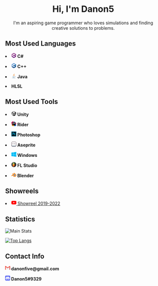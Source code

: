 <h1 align="center">Hi, I'm Danon5</h1>
<p align="center">I'm an aspiring game programmer who loves simulations and finding creative solutions to problems.</p>

<h2 align="left">Most Used Languages</h2>
<lo>
  <p><li><img src="Images/csharp.png" width="16" height="16"><b> C#</b></li></p>
  <p><li><img src="Images/cplusplus.png" width="16" height="16"><b> C++</b></li></p>
  <p><li><img src="Images/java.png" width="16" height="16"><b> Java</b></li></p>
  <p><li><b>HLSL</b></li></p>
</lo>

<h2 align="left">Most Used Tools</h2>
<lo>
  <p><li><img src="Images/unity.png" width="16" height="16"><b> Unity</b></li></p>
  <p><li><img src="Images/rider.png" width="16" height="16"><b> Rider</b></li></p>
  <p><li><img src="Images/photoshop.png" width="16" height="16"><b> Photoshop</b></li></p>
  <p><li><img src="Images/aseprite.png" width="16" height="16"><b> Aseprite</b></li></p>
  <p><li><img src="Images/windows.png" width="16" height="16"><b> Windows</b></li></p>
  <p><li><img src="Images/flstudio.png" width="16" height="16"><b> FL Studio</b></li></p>
  <p><li><img src="Images/blender.png" width="16" height="16"><b> Blender</b></li></p>
</lo>

<h2 align="left">Showreels</h2>
<lo>
  <p><li><img src="Images/youtube.png" width="16" height="16"><a href="https://youtu.be/k5iiis8IaN4"> Showreel 2019-2022</a></li></p>
</lo>

<h2 align"left">Statistics</h2>

![Main Stats](https://github-readme-stats.vercel.app/api?username=Danon5)

[![Top Langs](https://github-readme-stats.vercel.app/api/top-langs/?username=Danon5)](https://github.com/Danon5/github-readme-stats)

<h2 align="left">Contact Info</h2>
<p><img src="Images/gmail.png" width="16" height="16"><b> danonfive@gmail.com</b></p>
<p><img src="Images/discord.png" width="16" height="16"><b> Danon5#9329</b></p>
